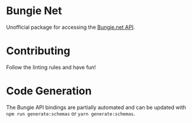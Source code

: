# Bungie Net
Unofficial package for accessing the [Bungie.net API](https://bungie-net.github.io/).

# Contributing
Follow the linting rules and have fun!

# Code Generation
The Bungie API bindings are partially automated and can be updated with `npm run generate:schemas` or `yarn generate:schemas`.
